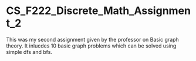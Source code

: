 # CS_F222_Discrete_Math_Assignment_2
This was my second assignment given by the professor on Basic graph theory.
It inlucdes 10 basic graph problems which can be solved using simple dfs and bfs.
